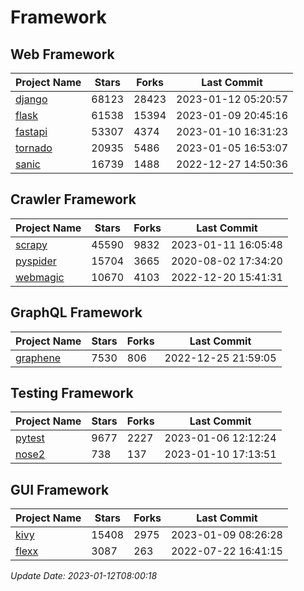 # Framework

## Web Framework
| Project Name | Stars | Forks | Last Commit |
| ------------ | ----- | ----- | ----------- |
| [django](https://github.com/django/django) | 68123 | 28423 | 2023-01-12 05:20:57 |
| [flask](https://github.com/pallets/flask) | 61538 | 15394 | 2023-01-09 20:45:16 |
| [fastapi](https://github.com/tiangolo/fastapi) | 53307 | 4374 | 2023-01-10 16:31:23 |
| [tornado](https://github.com/tornadoweb/tornado) | 20935 | 5486 | 2023-01-05 16:53:07 |
| [sanic](https://github.com/sanic-org/sanic) | 16739 | 1488 | 2022-12-27 14:50:36 |

## Crawler Framework
| Project Name | Stars | Forks | Last Commit |
| ------------ | ----- | ----- | ----------- |
| [scrapy](https://github.com/scrapy/scrapy) | 45590 | 9832 | 2023-01-11 16:05:48 |
| [pyspider](https://github.com/binux/pyspider) | 15704 | 3665 | 2020-08-02 17:34:20 |
| [webmagic](https://github.com/code4craft/webmagic) | 10670 | 4103 | 2022-12-20 15:41:31 |

## GraphQL Framework
| Project Name | Stars | Forks | Last Commit |
| ------------ | ----- | ----- | ----------- |
| [graphene](https://github.com/graphql-python/graphene) | 7530 | 806 | 2022-12-25 21:59:05 |

## Testing Framework
| Project Name | Stars | Forks | Last Commit |
| ------------ | ----- | ----- | ----------- |
| [pytest](https://github.com/pytest-dev/pytest) | 9677 | 2227 | 2023-01-06 12:12:24 |
| [nose2](https://github.com/nose-devs/nose2) | 738 | 137 | 2023-01-10 17:13:51 |

## GUI Framework
| Project Name | Stars | Forks | Last Commit |
| ------------ | ----- | ----- | ----------- |
| [kivy](https://github.com/kivy/kivy) | 15408 | 2975 | 2023-01-09 08:26:28 |
| [flexx](https://github.com/flexxui/flexx) | 3087 | 263 | 2022-07-22 16:41:15 |

*Update Date: 2023-01-12T08:00:18*
